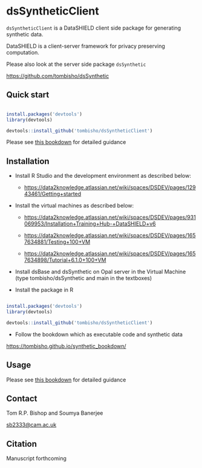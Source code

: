 # dsSyntheticClient

`dsSyntheticClient` is a DataSHIELD client side package for generating synthetic data.

DataSHIELD is a client-server framework for privacy preserving computation.

Please also look at the server side package `dsSynthetic`

https://github.com/tombisho/dsSynthetic


## Quick start

```r

install.packages('devtools')
library(devtools)

devtools::install_github('tombisho/dsSyntheticClient')

```

Please see [this bookdown](https://tombisho.github.io/synthetic_bookdown/) for detailed guidance 



## Installation



* Install R Studio and the development environment as described below:

    * https://data2knowledge.atlassian.net/wiki/spaces/DSDEV/pages/12943461/Getting+started


* Install the virtual machines as described below:

    * https://data2knowledge.atlassian.net/wiki/spaces/DSDEV/pages/931069953/Installation+Training+Hub-+DataSHIELD+v6

    * https://data2knowledge.atlassian.net/wiki/spaces/DSDEV/pages/1657634881/Testing+100+VM

    * https://data2knowledge.atlassian.net/wiki/spaces/DSDEV/pages/1657634898/Tutorial+6.1.0+100+VM

* Install dsBase and dsSynthetic on Opal server in the Virtual Machine (type tombisho/dsSynthetic and main in the textboxes) 

* Install the package in R

```r

install.packages('devtools')
library(devtools)

devtools::install_github('tombisho/dsSyntheticClient')

```


* Follow the bookdown which as executable code and synthetic data

https://tombisho.github.io/synthetic_bookdown/




## Usage

Please see [this bookdown](https://tombisho.github.io/synthetic_bookdown/) for detailed guidance 


## Contact

Tom R.P. Bishop and Soumya Banerjee

sb2333@cam.ac.uk


## Citation

Manuscript forthcoming

